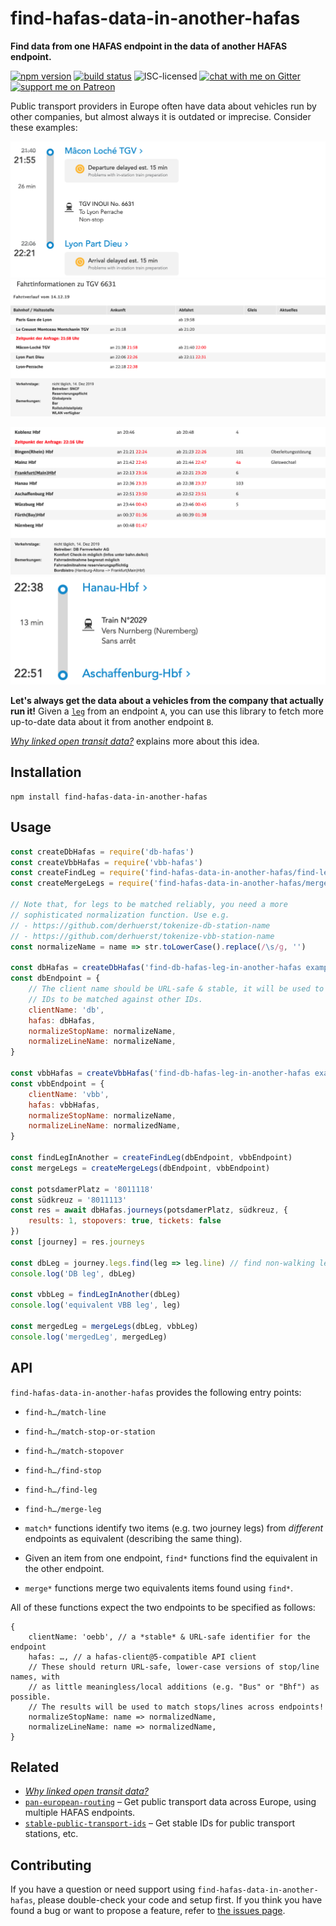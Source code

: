 # find-hafas-data-in-another-hafas

**Find data from one HAFAS endpoint in the data of another HAFAS endpoint.**

[![npm version](https://img.shields.io/npm/v/find-hafas-data-in-another-hafas.svg)](https://www.npmjs.com/package/find-hafas-data-in-another-hafas)
[![build status](https://api.travis-ci.org/derhuerst/find-hafas-data-in-another-hafas.svg?branch=master)](https://travis-ci.org/derhuerst/find-hafas-data-in-another-hafas)
![ISC-licensed](https://img.shields.io/github/license/derhuerst/find-hafas-data-in-another-hafas.svg)
[![chat with me on Gitter](https://img.shields.io/badge/chat%20with%20me-on%20gitter-512e92.svg)](https://gitter.im/derhuerst)
[![support me on Patreon](https://img.shields.io/badge/support%20me-on%20patreon-fa7664.svg)](https://patreon.com/derhuerst)

Public transport providers in Europe often have data about vehicles run by other companies, but almost always it is outdated or imprecise. Consider these examples:

![sncf.com showing TGV 6631](docs/tgv-6631-sncf.png)
![bahn.de showing TGV 6631](docs/tgv-6631-db.png)

![bahn.de showing IC 2029](docs/ic-2029-db.png)
![sncf.com showing IC 2029](docs/ic-2029-sncf.png)

**Let's always get the data about a vehicles from the company that actually run it!** Given a [`leg`](https://github.com/public-transport/friendly-public-transport-format/blob/1.2.1/spec/readme.md#journey) from an endpoint `A`, you can use this library to fetch more up-to-date data about it from another endpoint `B`.

[*Why linked open transit data?*](https://github.com/public-transport/why-linked-open-transit-data) explains more about this idea.


## Installation

```shell
npm install find-hafas-data-in-another-hafas
```


## Usage

```js
const createDbHafas = require('db-hafas')
const createVbbHafas = require('vbb-hafas')
const createFindLeg = require('find-hafas-data-in-another-hafas/find-leg')
const createMergeLegs = require('find-hafas-data-in-another-hafas/merge')

// Note that, for legs to be matched reliably, you need a more
// sophisticated normalization function. Use e.g.
// - https://github.com/derhuerst/tokenize-db-station-name
// - https://github.com/derhuerst/tokenize-vbb-station-name
const normalizeName = name => str.toLowerCase().replace(/\s/g, '')

const dbHafas = createDbHafas('find-db-hafas-leg-in-another-hafas example')
const dbEndpoint = {
	// The client name should be URL-safe & stable, it will be used to compute
	// IDs to be matched against other IDs.
	clientName: 'db',
	hafas: dbHafas,
	normalizeStopName: normalizeName,
	normalizeLineName: normalizeName,
}

const vbbHafas = createVbbHafas('find-db-hafas-leg-in-another-hafas example')
const vbbEndpoint = {
	clientName: 'vbb',
	hafas: vbbHafas,
	normalizeStopName: normalizeName,
	normalizeLineName: normalizedName,
}

const findLegInAnother = createFindLeg(dbEndpoint, vbbEndpoint)
const mergeLegs = createMergeLegs(dbEndpoint, vbbEndpoint)

const potsdamerPlatz = '8011118'
const südkreuz = '8011113'
const res = await dbHafas.journeys(potsdamerPlatz, südkreuz, {
	results: 1, stopovers: true, tickets: false
})
const [journey] = res.journeys

const dbLeg = journey.legs.find(leg => leg.line) // find non-walking leg
console.log('DB leg', dbLeg)

const vbbLeg = findLegInAnother(dbLeg)
console.log('equivalent VBB leg', leg)

const mergedLeg = mergeLegs(dbLeg, vbbLeg)
console.log('mergedLeg', mergedLeg)
```


## API

`find-hafas-data-in-another-hafas` provides the following entry points:

- `find-h…/match-line`
- `find-h…/match-stop-or-station`
- `find-h…/match-stopover`
- `find-h…/find-stop`
- `find-h…/find-leg`
- `find-h…/merge-leg`

- `match*` functions identify two items (e.g. two journey legs) from *different* endpoints as equivalent (describing the same thing).
- Given an item from one endpoint, `find*` functions find the equivalent in the other endpoint.
- `merge*` functions merge two equivalents items found using `find*`.

All of these functions expect the two endpoints to be specified as follows:

```
{
	clientName: 'oebb', // a *stable* & URL-safe identifier for the endpoint
	hafas: …, // a hafas-client@5-compatible API client
	// These should return URL-safe, lower-case versions of stop/line names, with
	// as little meaningless/local additions (e.g. "Bus" or "Bhf") as possible.
	// The results will be used to match stops/lines across endpoints!
	normalizeStopName: name => normalizedName,
	normalizeLineName: name => normalizedName,
}
```


## Related

- [*Why linked open transit data?*](https://github.com/public-transport/why-linked-open-transit-data)
- [`pan-european-routing`](https://github.com/derhuerst/pan-european-routing) – Get public transport data across Europe, using multiple HAFAS endpoints.
- [`stable-public-transport-ids`](https://github.com/derhuerst/stable-public-transport-ids) – Get stable IDs for public transport stations, etc.


## Contributing

If you have a question or need support using `find-hafas-data-in-another-hafas`, please double-check your code and setup first. If you think you have found a bug or want to propose a feature, refer to [the issues page](https://github.com/derhuerst/find-hafas-data-in-another-hafas/issues).
